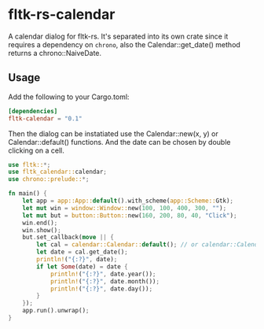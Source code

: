 # fltk-rs-calendar

A calendar dialog for fltk-rs. It's separated into its own crate since it requires a dependency on `chrono`, also the Calendar::get_date() method returns a chrono::NaiveDate.

## Usage
Add the following to your Cargo.toml:
```toml
[dependencies]
fltk-calendar = "0.1"
```

Then the dialog can be instatiated use the Calendar::new(x, y) or Calendar::default() functions. And the date can be chosen by double clicking on a cell.

```rust
use fltk::*;
use fltk_calendar::calendar;
use chrono::prelude::*;

fn main() {
    let app = app::App::default().with_scheme(app::Scheme::Gtk);
    let mut win = window::Window::new(100, 100, 400, 300, "");
    let mut but = button::Button::new(160, 200, 80, 40, "Click");
    win.end();
    win.show();
    but.set_callback(move || {
        let cal = calendar::Calendar::default(); // or calendar::Calendar::new(200, 100);
        let date = cal.get_date();
        println!("{:?}", date);
        if let Some(date) = date {
            println!("{:?}", date.year());
            println!("{:?}", date.month());
            println!("{:?}", date.day());
        }
    });
    app.run().unwrap();
}
```